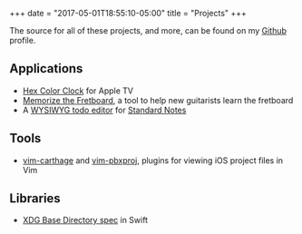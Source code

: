 +++
date = "2017-05-01T18:55:10-05:00"
title = "Projects"
+++

The source for all of these projects, and more, can be found on my [Github](https://github.com/cfdrake) profile.

## Applications

- [Hex Color Clock](https://itunes.apple.com/us/app/hex-color-clock/id1207660670?mt%3D8) for Apple TV
- [Memorize the Fretboard](https://memorize-the-fretboard.netlify.com/), a
  tool to help new guitarists learn the fretboard
- A [WYSIWYG todo editor](https://github.com/cfdrake/standardnotes-todo-editor) for
  [Standard Notes](https://standardnotes.org)

## Tools

- [vim-carthage](https://github.com/cfdrake/vim-carthage) and [vim-pbxproj](https://github.com/cfdrake/vim-pbxproj),
  plugins for viewing iOS project files in Vim

## Libraries

- [XDG Base Directory spec](https://github.com/cfdrake/SwiftXDG) in Swift
